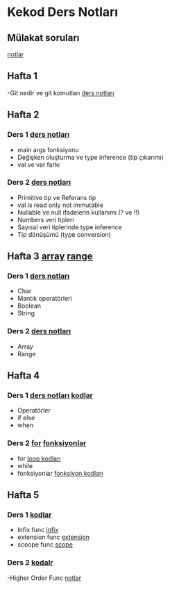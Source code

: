 # Kekod Ders Notları

## Mülakat soruları
[notlar](mulakatSorulari/mulakatSorulari.txt)


## Hafta 1
-Git nedir ve git komutları [ders notları](notlar/hafta1/git.txt)


## Hafta 2
### Ders 1 [ders notları](notlar/hafta2/ders1.txt)
- main args fonksiyonu
- Değişken oluşturma ve type inference (tip çıkarımı)
- val ve var farkı

### Ders 2 [ders notları](notlar/hafta2/ders2.txt)
- Primitive tip ve Referans tip
- val is read only not immutable
- Nullable ve null ifadelerin kullanımı (? ve !!)
- Numbers veri tipleri
- Sayısal veri tiplerinde type inference
- Tip dönüşümü (type conversion)


## Hafta 3 [array](KotlinLessons/src/main/kotlin/Arrays.kt) [range](KotlinLessons/src/main/kotlin/Range.kt)
### Ders 1 [ders notları](notlar/hafta3/ders1.txt) 
- Char
- Mantık operatörleri
- Boolean
- String

### Ders 2 [ders notları](notlar/hafta3/ders2.txt)  
- Array
- Range


## Hafta 4 
### Ders 1 [ders notları](notlar/hafta4/ders1.txt) [kodlar](KotlinLessons/src/main/kotlin/controlflow)
- Operatörler 
- if else
- when

### Ders 2 [for](notlar/hafta4/ders2.txt) [fonksiyonlar](notlar/hafta4/fonksiyonlar.txt)
- for  [loop kodları](KotlinLessons/src/main/kotlin/loop) 
- while
- fonksiyonlar [fonksiyon kodları](KotlinLessons/src/main/kotlin/Functions)


## Hafta 5 
### Ders 1 [kodlar](KotlinLessons/src/main/kotlin/Functions)
- Infix func [infix](notlar/hafta5/infixFunc.txt)
- extension func [extension](notlar/hafta5/extensionFunc.txt)
- scoope func [scope](notlar/hafta5/scoopeFunc.txt)

### Ders 2 [kodalr](KotlinLessons/src/main/kotlin/Functions)
-Higher Order Func [notlar](notlar/hafta5/higherOrderFunc.txt)


